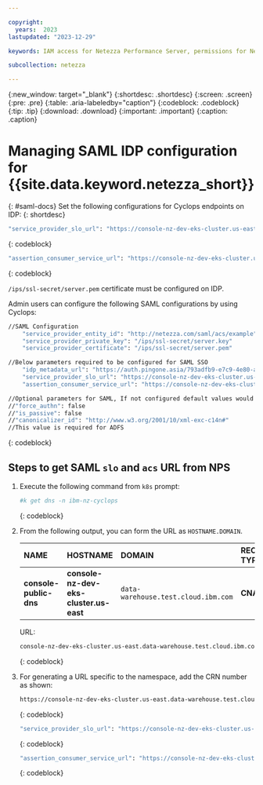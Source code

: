 ```yaml
---

copyright:
  years:  2023
lastupdated: "2023-12-29"

keywords: IAM access for Netezza Performance Server, permissions for Netezza Performance Server, identity and access management for Netezza Performance Server, roles for Netezza Performance Server, actions for Netezza Performance Server, assigning access for Netezza Performance Server

subcollection: netezza

---
```


{:new_window: target="_blank"}
{:shortdesc: .shortdesc}
{:screen: .screen}
{:pre: .pre}
{:table: .aria-labeledby="caption"}
{:codeblock: .codeblock}
{:tip: .tip}
{:download: .download}
{:important: .important}
{:caption: .caption}

# Managing SAML IDP configuration for {{site.data.keyword.netezza_short}}
{: #saml-docs}
Set the following configurations for Cyclops endpoints on IDP:
{: shortdesc}

 ```bash
"service_provider_slo_url": "https://console-nz-dev-eks-cluster.us-east.data-warehouse.test.cloud.ibm.com/v1/samlsloresponse?crn=<crn_of_namespace>"
```
{: codeblock}

 ```bash
"assertion_consumer_service_url": "https://console-nz-dev-eks-cluster.us-east.data-warehouse.test.cloud.ibm.com/v1/samlacsendpoint?crn=<crn_of_namespace>"
```
{: codeblock}

`/ips/ssl-secret/server.pem` certificate must be configured on IDP.

Admin users can configure the following SAML configurations by using Cyclops:

 ```bash
//SAML Configuration
     "service_provider_entity_id": "http://netezza.com/saml/acs/example"
     "service_provider_private_key": "/ips/ssl-secret/server.key"
     "service_provider_certificate": "/ips/ssl-secret/server.pem"

//Below parameters required to be configured for SAML SSO
     "idp_metadata_url": "https://auth.pingone.asia/793adfb9-e7c9-4e80-a1a2-335f27066ffe/saml20/metadata/caf77459-5b2b-400d-bcb1-7b71f85d25c1"
     "service_provider_slo_url": "https://console-nz-dev-eks-cluster.us-east.data-warehouse.test.cloud.ibm.com/v1/samlsloresponse?crn=<crn_of_namespace>"
     "assertion_consumer_service_url": "https://console-nz-dev-eks-cluster.us-east.data-warehouse.test.cloud.ibm.com/v1/samlacsendpoint?crn=<crn_of_namespace>"

//Optional parameters for SAML, If not configured default values would be used
//"force_authn": false
//"is_passive": false
//"canonicalizer_id": "http://www.w3.org/2001/10/xml-exc-c14n#"
//This value is required for ADFS
```
{: codeblock}

## Steps to get SAML `slo` and `acs` URL from NPS

1. Execute the following command from `k8s` prompt:

    ```bash
    #k get dns -n ibm-nz-cyclops
    ```
    {: codeblock}

1. From the following output, you can form the URL as `HOSTNAME.DOMAIN`.

   | NAME | HOSTNAME | DOMAIN | RECORD TYPE |
   | :----------- | :----------- | :----------- | :----------- |
   | **console-public-dns** | **console-nz-dev-eks-cluster.us-east** | `data-warehouse.test.cloud.ibm.com` | **CNAME** |

   URL:

   ```bash
   console-nz-dev-eks-cluster.us-east.data-warehouse.test.cloud.ibm.com
   ```
   {: codeblock}

1. For generating a URL specific to the namespace, add the CRN number as shown:

   ```bash
   https://console-nz-dev-eks-cluster.us-east.data-warehouse.test.cloud.ibm.com/#/?crn=<crn_of_namespace>
   ```
   {: codeblock}

   ```bash
   "service_provider_slo_url": "https://console-nz-dev-eks-cluster.us-east.data-warehouse.test.cloud.ibm.com/v1/samlsloresponse?crn=<crn_of_namespace>"
   ```
   {: codeblock}

   ```bash
   "assertion_consumer_service_url": "https://console-nz-dev-eks-cluster.us-east.data-warehouse.test.cloud.ibm.com/v1/samlacsendpoint?crn=<crn_of_namespace>"
   ```
   {: codeblock}
